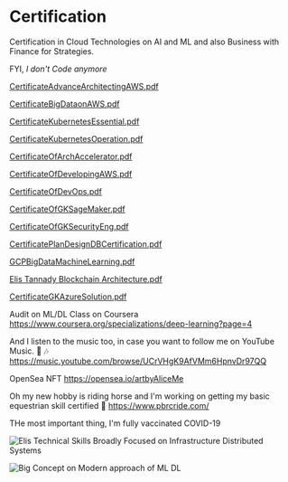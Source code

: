# Certification

Certification in Cloud Technologies on AI and ML and also Business with Finance for Strategies. 

FYI, *I don't Code anymore* 

[CertificateAdvanceArchitectingAWS.pdf](https://github.com/ellisme81/Certification/files/9383709/CertificateAdvanceArchitectingAWS.pdf)

[CertificateBigDataonAWS.pdf](https://github.com/ellisme81/Certification/files/9383712/CertificateBigDataonAWS.pdf)

[CertificateKubernetesEssential.pdf](https://github.com/ellisme81/Certification/files/9383720/CertificateKubernetesEssential.pdf)

[CertificateKubernetesOperation.pdf](https://github.com/ellisme81/Certification/files/9383721/CertificateKubernetesOperation.pdf)

[CertificateOfArchAccelerator.pdf](https://github.com/ellisme81/Certification/files/9383722/CertificateOfArchAccelerator.pdf)

[CertificateOfDevelopingAWS.pdf](https://github.com/ellisme81/Certification/files/9383755/CertificateOfDevelopingAWS.pdf)

[CertificateOfDevOps.pdf](https://github.com/ellisme81/Certification/files/9383757/CertificateOfDevOps.pdf)

[CertificateOfGKSageMaker.pdf](https://github.com/ellisme81/Certification/files/9383759/CertificateOfGKSageMaker.pdf)

[CertificateOfGKSecurityEng.pdf](https://github.com/ellisme81/Certification/files/9383765/CertificateOfGKSecurityEng.pdf)

[CertificatePlanDesignDBCertification.pdf](https://github.com/ellisme81/Certification/files/9383768/CertificatePlanDesignDBCertification.pdf)

[GCPBigDataMachineLearning.pdf](https://github.com/ellisme81/Certification/files/7967228/GCPBigDataMachineLearning.pdf)

[Elis  Tannady Blockchain Architecture.pdf](https://github.com/ellisme81/Certification/files/8129206/Elis.Tannady.Blockchain.Architecture.pdf)

[CertificateGKAzureSolution.pdf](https://github.com/ellisme81/Certification/files/9383719/CertificateGKAzureSolution.pdf)

Audit on ML/DL Class on Coursera
https://www.coursera.org/specializations/deep-learning?page=4

And I listen to the music too, in case you want to follow me on YouTube Music. 🎸 🎶
https://music.youtube.com/browse/UCrVHgK9AfVMm6HpnvDr97QQ

OpenSea NFT
https://opensea.io/artbyAliceMe

Oh my new hobby is riding horse and I'm working on getting my basic equestrian skill certified 🏇
https://www.pbrcride.com/ 

THe most important thing, I'm fully vaccinated COVID-19

![Elis Technical Skills Broadly Focused on Infrastructure Distributed Systems](https://user-images.githubusercontent.com/91448179/200970994-aa964528-117e-452b-b954-9894a339d7f0.png)


![Big Concept on Modern approach of ML   DL](https://user-images.githubusercontent.com/91448179/201775677-f1db3c77-a71a-4492-a79a-1d092d71b880.png)

